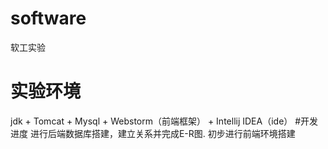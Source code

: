 # software
软工实验
# 实验环境
jdk + Tomcat + Mysql + Webstorm（前端框架） + Intellij IDEA（ide） 
#开发进度
进行后端数据库搭建，建立关系并完成E-R图.
初步进行前端环境搭建
